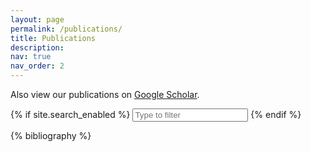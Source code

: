 ```yaml
---
layout: page
permalink: /publications/
title: Publications
description: 
nav: true
nav_order: 2
---
```


Also view our publications on [Google Scholar](https://scholar.google.com/citations?hl=en&user=zr22WkQAAAAJ&view_op=list_works&sortby=pubdate).


<!-- _pages/publications.md -->

{% if site.search_enabled %}
<input type="text" id="bibsearch" spellcheck="false" autocomplete="off" class="search bibsearch-form-input" placeholder="Type to filter">
{% endif %}

<div class="publications">

{% bibliography %}

</div>

